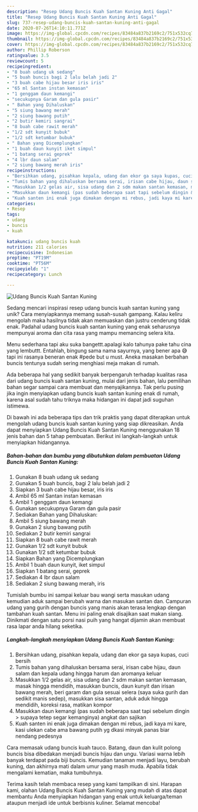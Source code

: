 ```yaml
---
description: "Resep Udang Buncis Kuah Santan Kuning Anti Gagal"
title: "Resep Udang Buncis Kuah Santan Kuning Anti Gagal"
slug: 737-resep-udang-buncis-kuah-santan-kuning-anti-gagal
date: 2020-07-26T14:10:11.771Z
image: https://img-global.cpcdn.com/recipes/83484a837b2169c2/751x532cq70/udang-buncis-kuah-santan-kuning-foto-resep-utama.jpg
thumbnail: https://img-global.cpcdn.com/recipes/83484a837b2169c2/751x532cq70/udang-buncis-kuah-santan-kuning-foto-resep-utama.jpg
cover: https://img-global.cpcdn.com/recipes/83484a837b2169c2/751x532cq70/udang-buncis-kuah-santan-kuning-foto-resep-utama.jpg
author: Phillip Roberson
ratingvalue: 3.5
reviewcount: 5
recipeingredient:
- "8 buah udang uk sedang"
- "5 buah buncis bagi 2 lalu belah jadi 2"
- "3 buah cabe hijau besar iris iris"
- "65 ml Santan instan kemasan"
- "1 genggam daun kemangi"
- "secukupnya Garam dan gula pasir"
- " Bahan yang Dihaluskan"
- "5 siung bawang merah"
- "2 siung bawang putih"
- "2 butir kemiri sangrai"
- "8 buah cabe rawit merah"
- "1/2 sdt kunyit bubuk"
- "1/2 sdt ketumbar bubuk"
- " Bahan yang Dicemplungkan"
- "1 buah daun kunyit iket simpul"
- "1 batang serai geprek"
- "4 lbr daun salam"
- "2 siung bawang merah iris"
recipeinstructions:
- "Bersihkan udang, pisahkan kepala, udang dan ekor ga saya kupas, cuci bersih"
- "Tumis bahan yang dihaluskan bersama serai, irisan cabe hijau, daun salam dan kepala udang hingga harum dan aromanya keluar"
- "Masukkan 1/2 gelas air, sisa udang dan 2 sdm makan santan kemasan, masak hingga mendidih, masukkan buncis, daun kunyit dan irisan bawang merah, beri garam dan gula sesuai selera (saya suka gurih dan sedikit manis sedep), masukkan sisa santan, aduk aduk hingga mendidih, koreksi rasa, matikan kompor"
- "Masukkan daun kemangi (pas sudah beberapa saat tapi sebelum dingin &gt; supaya tetep segar kemanginya) angkat dan sajikan"
- "Kuah santen ini enak juga dimakan dengan mi rebus, jadi kaya mi kare, kasi ulekan cabe ama bawang putih yg dkasi minyak panas biar nendang pedesnya"
categories:
- Resep
tags:
- udang
- buncis
- kuah

katakunci: udang buncis kuah 
nutrition: 211 calories
recipecuisine: Indonesian
preptime: "PT19M"
cooktime: "PT56M"
recipeyield: "1"
recipecategory: Lunch

---
```



![Udang Buncis Kuah Santan Kuning](https://img-global.cpcdn.com/recipes/83484a837b2169c2/751x532cq70/udang-buncis-kuah-santan-kuning-foto-resep-utama.jpg)

Sedang mencari inspirasi resep udang buncis kuah santan kuning yang unik? Cara menyiapkannya memang susah-susah gampang. Kalau keliru mengolah maka hasilnya tidak akan memuaskan dan justru cenderung tidak enak. Padahal udang buncis kuah santan kuning yang enak seharusnya mempunyai aroma dan cita rasa yang mampu memancing selera kita.

Menu sederhana tapi aku suka bangettt.apalagi kalo tahunya pake tahu cina yang lembuttt. Entahlah, bingung sama nama sayurnya, yang bener apa 😅 tapi ini rasanya beneran enak #pede but u must. Aneka masakan berbahan buncis tentunya sudah sering menghiasi meja makan di rumah.

Ada beberapa hal yang sedikit banyak berpengaruh terhadap kualitas rasa dari udang buncis kuah santan kuning, mulai dari jenis bahan, lalu pemilihan bahan segar sampai cara membuat dan menyajikannya. Tak perlu pusing jika ingin menyiapkan udang buncis kuah santan kuning enak di rumah, karena asal sudah tahu triknya maka hidangan ini dapat jadi suguhan istimewa.


Di bawah ini ada beberapa tips dan trik praktis yang dapat diterapkan untuk mengolah udang buncis kuah santan kuning yang siap dikreasikan. Anda dapat menyiapkan Udang Buncis Kuah Santan Kuning menggunakan 18 jenis bahan dan 5 tahap pembuatan. Berikut ini langkah-langkah untuk menyiapkan hidangannya.

<!--inarticleads1-->

##### Bahan-bahan dan bumbu yang dibutuhkan dalam pembuatan Udang Buncis Kuah Santan Kuning:

1. Gunakan 8 buah udang uk sedang
1. Gunakan 5 buah buncis, bagi 2 lalu belah jadi 2
1. Siapkan 3 buah cabe hijau besar, iris iris
1. Ambil 65 ml Santan instan kemasan
1. Ambil 1 genggam daun kemangi
1. Gunakan secukupnya Garam dan gula pasir
1. Sediakan  Bahan yang Dihaluskan:
1. Ambil 5 siung bawang merah
1. Gunakan 2 siung bawang putih
1. Sediakan 2 butir kemiri sangrai
1. Siapkan 8 buah cabe rawit merah
1. Gunakan 1/2 sdt kunyit bubuk
1. Gunakan 1/2 sdt ketumbar bubuk
1. Siapkan  Bahan yang Dicemplungkan
1. Ambil 1 buah daun kunyit, iket simpul
1. Siapkan 1 batang serai, geprek
1. Sediakan 4 lbr daun salam
1. Sediakan 2 siung bawang merah, iris


Tumislah bumbu ini sampai keluar bau wangi serta masukan udang kemudian aduk sampai berubah warna dan masukan santan dan. Campuran udang yang gurih dengan buncis yang manis akan terasa lengkap dengan tambahan kuah santan. Menu ini paling enak disajikan saat makan siang. Dinikmati dengan satu porsi nasi puih yang hangat dijamin akan membuat rasa lapar anda hilang seketika. 

<!--inarticleads2-->

##### Langkah-langkah menyiapkan Udang Buncis Kuah Santan Kuning:

1. Bersihkan udang, pisahkan kepala, udang dan ekor ga saya kupas, cuci bersih
1. Tumis bahan yang dihaluskan bersama serai, irisan cabe hijau, daun salam dan kepala udang hingga harum dan aromanya keluar
1. Masukkan 1/2 gelas air, sisa udang dan 2 sdm makan santan kemasan, masak hingga mendidih, masukkan buncis, daun kunyit dan irisan bawang merah, beri garam dan gula sesuai selera (saya suka gurih dan sedikit manis sedep), masukkan sisa santan, aduk aduk hingga mendidih, koreksi rasa, matikan kompor
1. Masukkan daun kemangi (pas sudah beberapa saat tapi sebelum dingin &gt; supaya tetep segar kemanginya) angkat dan sajikan
1. Kuah santen ini enak juga dimakan dengan mi rebus, jadi kaya mi kare, kasi ulekan cabe ama bawang putih yg dkasi minyak panas biar nendang pedesnya


Cara memasak udang buncis kuah tauco. Batang, daun dan kulit polong buncis bisa dibedakan menjadi buncis hijau dan ungu. Variasi warna lebih banyak terdapat pada biji buncis. Kemudian tanaman menjadi layu, berubah kuning, dan akhirnya mati dalam umur yang masih muda. Apabila tidak mengalami kematian, maka tumbuhnya. 

Terima kasih telah membaca resep yang kami tampilkan di sini. Harapan kami, olahan Udang Buncis Kuah Santan Kuning yang mudah di atas dapat membantu Anda menyiapkan hidangan yang enak untuk keluarga/teman ataupun menjadi ide untuk berbisnis kuliner. Selamat mencoba!
